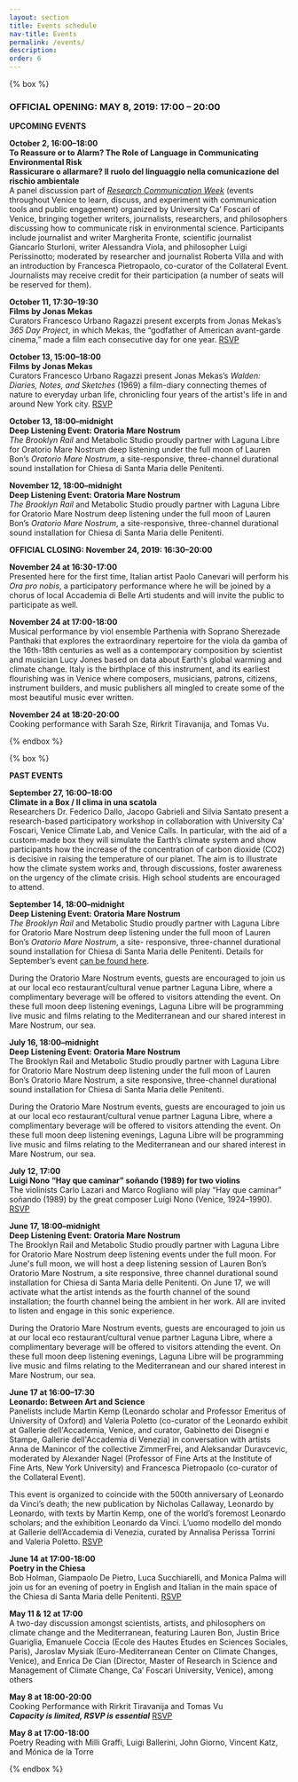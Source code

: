 ```yaml
---
layout: section
title: Events schedule
nav-title: Events
permalink: /events/
description:
order: 6
---
```



{% box %}

<h3 class="font-sans-sm tablet:font-sans-lg text-light">OFFICIAL OPENING: MAY 8, 2019: 17:00 – 20:00</h3>

**UPCOMING EVENTS**

**October 2, 16:00–18:00**  
**To Reassure or to Alarm? The Role of Language in Communicating Environmental Risk**  
**Rassicurare o allarmare? Il ruolo del linguaggio nella comunicazione del rischio ambientale**  
A panel discussion part of _[Research Communication Week](https://www.unive.it/pag/26799/)_ (events throughout Venice to learn, discuss, and experiment with communication tools and public engagement) organized by University Ca’ Foscari of Venice, bringing together writers, journalists, researchers, and philosophers discussing how to communicate risk in environmental science. Participants include journalist and writer Margherita Fronte, scientific journalist Giancarlo Sturloni, writer Alessandra Viola, and philosopher Luigi Perissinotto; moderated by researcher and journalist Roberta Villa and with an introduction by Francesca Pietropaolo, co-curator of the Collateral Event. Journalists may receive credit for their participation (a number of seats will be reserved for them).

**October 11, 17:30–19:30**  
**Films by Jonas Mekas**  
Curators Francesco Urbano Ragazzi present excerpts from Jonas Mekas’s _365 Day Project_, in which Mekas, the “godfather of American avant-garde cinema,” made a film each consecutive day for one year. [RSVP](https://www.eventbrite.com/e/jonas-mekas-365-day-project-walden-tickets-74441754291)

**October 13, 15:00–18:00**  
**Films by Jonas Mekas**  
Curators Francesco Urbano Ragazzi present Jonas Mekas’s _Walden: Diaries, Notes, and Sketches_ (1969) a film-diary connecting themes of nature to everyday urban life, chronicling four years of the artist's life in and around New York city. [RSVP](https://www.eventbrite.com/e/jonas-mekas-365-day-project-walden-tickets-74441754291)

**October 13, 18:00–midnight**  
**Deep Listening Event: Oratoria Mare Nostrum**  
_The Brooklyn Rail_ and Metabolic Studio proudly partner with Laguna Libre for Oratorio Mare Nostrum deep listening under the full moon of Lauren Bon’s _Oratorio Mare Nostrum_, a site-responsive, three-channel durational sound installation for Chiesa di Santa Maria delle Penitenti.

**November 12, 18:00–midnight**  
**Deep Listening Event: Oratoria Mare Nostrum**  
_The Brooklyn Rail_ and Metabolic Studio proudly partner with Laguna Libre for Oratorio Mare Nostrum deep listening under the full moon of Lauren Bon’s _Oratorio Mare Nostrum_, a site-responsive, three-channel durational sound installation for Chiesa di Santa Maria delle Penitenti.

**OFFICIAL CLOSING: November 24, 2019: 16:30–20:00**

**November 24 at 16:30-17:00**  
Presented here for the first time, Italian artist Paolo Canevari will perform his _Ora pro nobis_, a participatory performance where he will be joined by a chorus of local Accademia di Belle Arti students and will invite the public to participate as well.

**November 24 at 17:00-18:00**  
Musical performance by viol ensemble Parthenia with Soprano Sherezade Panthaki that explores the extraordinary repertoire for the viola da gamba of the 16th-18th centuries as well as a contemporary composition by scientist and musician Lucy Jones based on data about Earth's global warming and climate change. Italy is the birthplace of this instrument, and its earliest flourishing was in Venice where composers, musicians, patrons, citizens, instrument builders, and music publishers all mingled to create some of the most beautiful music ever written.

**November 24 at 18:20-20:00**  
Cooking performance with Sarah Sze, Rirkrit Tiravanija, and Tomas Vu.

{% endbox %}


{% box %}

**PAST EVENTS**

**September 27, 16:00–18:00**  
**Climate in a Box / Il clima in una scatola**  
Researchers Dr. Federico Dallo, Jacopo Gabrieli and Silvia Santato present a research-based participatory workshop in collaboration with University Ca’ Foscari, Venice Climate Lab, and Venice Calls. In particular, with the aid of a custom-made box they will simulate the Earth’s climate system and show participants how the increase of the concentration of carbon dioxide (CO2) is decisive in raising the temperature of our planet. The aim is to illustrate how the climate system works and, through discussions, foster awareness on the urgency of the climate crisis. High school students are encouraged to attend.

**September 14, 18:00–midnight**  
**Deep Listening Event: Oratoria Mare Nostrum**  
_The_ _Brooklyn Rail_ and Metabolic Studio proudly partner with Laguna Libre for Oratorio Mare Nostrum deep listening under the full moon of Lauren Bon’s _Oratorio Mare Nostrum_, a site- responsive, three-channel durational sound installation for Chiesa di Santa Maria delle Penitenti. Details for September’s event [can be found here](https://www.facebook.com/events/482138915854778/).

During the Oratorio Mare Nostrum events, guests are encouraged to join us at our local eco restaurant/cultural venue partner Laguna Libre, where a complimentary beverage will be offered to visitors attending the event. On these full moon deep listening evenings, Laguna Libre will be programming live music and films relating to the Mediterranean and our shared interest in Mare Nostrum, our sea.

**July 16, 18:00–midnight**  
**Deep Listening Event: Oratoria Mare Nostrum**  
The Brooklyn Rail and Metabolic Studio proudly partner with Laguna Libre for Oratorio Mare Nostrum deep listening under the full moon of Lauren Bon’s Oratorio Mare Nostrum, a site responsive, three-channel durational sound installation for Chiesa di Santa Maria delle Penitenti.

During the Oratorio Mare Nostrum events, guests are encouraged to join us at our local eco restaurant/cultural venue partner Laguna Libre, where a complimentary beverage will be offered to visitors attending the event. On these full moon deep listening evenings, Laguna Libre will be programming live music and films relating to the Mediterranean and our shared interest in Mare Nostrum, our sea.

**July 12, 17:00**  
**Luigi Nono “Hay que caminar” soñando (1989) for two violins**  
The violinists Carlo Lazari and Marco Rogliano will play “Hay que caminar” soñando (1989) by the great composer Luigi Nono (Venice, 1924–1990). [RSVP](https://www.facebook.com/events/692425787847413/)

**June 17, 18:00–midnight**  
**Deep Listening Event: Oratoria Mare Nostrum**  
The Brooklyn Rail and Metabolic Studio proudly partner with Laguna Libre for Oratorio Mare Nostrum deep listening events under the full moon. For June's full moon, we will host a deep listening session of Lauren Bon’s Oratorio Mare Nostrum, a site responsive, three channel durational sound installation for Chiesa di Santa Maria delle Penitenti. On June 17, we will activate what the artist intends as the fourth channel of the sound installation; the fourth channel being the ambient in her work. All are invited to listen and engage in this sonic experience.  

During the Oratorio Mare Nostrum events, guests are encouraged to join us at our local eco restaurant/cultural venue partner Laguna Libre, where a complimentary beverage will be offered to visitors attending the event. On these full moon deep listening evenings, Laguna Libre will be programming live music and films relating to the Mediterranean and our shared interest in Mare Nostrum, our sea.

**June 17 at 16:00–17:30**  
**Leonardo: Between Art and Science**  
Panelists include Martin Kemp (Leonardo scholar and Professor Emeritus of University of Oxford) and Valeria Poletto (co-curator of the Leonardo exhibit at Gallerie dell'Accademia, Venice, and curator, Gabinetto dei Disegni e Stampe, Gallerie dell'Accademia di Venezia) in conversation with artists Anna de Manincor of the collective ZimmerFrei, and Aleksandar Duravcevic, moderated by Alexander Nagel (Professor of Fine Arts at the Institute of Fine Arts, New York University) and Francesca Pietropaolo (co-curator of the Collateral Event).  

This event is organized to coincide with the 500th anniversary of Leonardo da Vinci’s death; the new publication by Nicholas Callaway, Leonardo by Leonardo, with texts by Martin Kemp, one of the world’s foremost Leonardo scholars; and the exhibition Leonardo da Vinci. L’uomo modello del mondo at Gallerie dell’Accademia di Venezia, curated by Annalisa Perissa Torrini and Valeria Poletto. [RSVP](https://www.facebook.com/events/843102032735686/)

**June 14 at 17:00-18:00**  
**Poetry in the Chiesa**  
Bob Holman, Giampaolo De Pietro, Luca Succhiarelli, and Monica Palma will join us for an evening of poetry in English and Italian in the main space of the Chiesa di Santa Maria delle Penitenti. [RSVP](https://www.facebook.com/events/1559570457511041/)

**May 11 & 12 at 17:00**  
A two-day discussion amongst scientists, artists, and philosophers on climate change and the Mediterranean, featuring Lauren Bon, Justin Brice Guariglia, Emanuele Coccia (Ecole des Hautes Etudes en Sciences Sociales, Paris), Jaroslav Mysiak (Euro-Mediterranean Center on Climate Changes, Venice), and Enrica De Cian (Director, Master of Research in Science and Management of Climate Change, Ca’ Foscari University, Venice), among others

**May 8 at 18:00-20:00**  
Cooking Performance with Rirkrit Tiravanija and Tomas Vu  
_**Capacity is limited, RSVP is essential**_ [RSVP](mailto:ylee@fitzandco.art?subject=RSVP%20Cooking%20Performance%20with%20Rirkrit%20Tiravanija)

**May 8 at 17:00-18:00**  
Poetry Reading with Milli Graffi, Luigi Ballerini, John Giorno, Vincent Katz, and Mónica de la Torre

{% endbox %}
